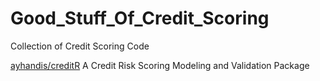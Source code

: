 # Good_Stuff_Of_Credit_Scoring
Collection of Credit Scoring Code

[ayhandis/creditR](https://github.com/ayhandis/creditR)
A Credit Risk Scoring Modeling and Validation Package
